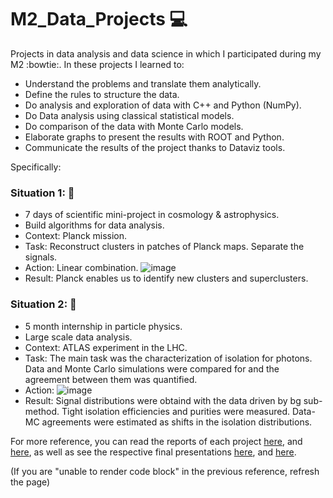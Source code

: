 # M2_Data_Projects :computer:

Projects in data analysis and data science in which I participated during my M2 :bowtie:. In these projects I learned to:

- Understand the problems and translate them analytically.
- Define the rules to structure the data.
- Do analysis and exploration of data with C++ and Python (NumPy).
- Do Data analysis using classical statistical models.
- Do comparison of the data with Monte Carlo models.
- Elaborate graphs to present the results with ROOT and Python.
- Communicate the results of the project thanks to Dataviz tools.

Specifically:

### Situation 1: :information_desk_person: 
- 7 days of scientific mini-project in cosmology & astrophysics.
- Build algorithms for data analysis.
- Context: Planck mission.
- Task: Reconstruct clusters in patches of Planck maps. Separate the signals.
- Action: Linear combination. 
![image](https://user-images.githubusercontent.com/82186901/194344162-3c7bf4bf-1608-409b-a311-ee795305875c.png)
- Result: Planck enables us to identify new clusters and superclusters.

### Situation 2: :information_desk_person:
- 5 month internship in particle physics.
- Large scale data analysis.
- Context: ATLAS experiment in the LHC.
- Task: The main task was the characterization of isolation for photons. Data and Monte Carlo simulations were compared for and the agreement between them was quantified.
- Action:
![image](https://user-images.githubusercontent.com/82186901/194345670-af3cc7d6-adda-4ee8-87eb-4d1dde161a05.png)
- Result: Signal distributions were obtaind with the data driven by bg sub-method. Tight isolation efficiencies and purities were measured. Data-MC agreements were estimated as shifts in the isolation distributions.

For more reference, you can read the reports of each project [here](https://github.com/CarolinaPerdomo/M2_Data_Projects/blob/main/Data_Master_Projects/Data_analysis_python_Planck_telescope/Report_Master_project_SZ%20effect%20on%20small%20patches%20of%20the%20sky.pdf), and [here](https://github.com/CarolinaPerdomo/M2_Data_Projects/blob/main/Data_Master_Projects/Data_science_root_C_ATLAS/Pre_Report_Internship.pdf), as well as see the respective final presentations [here](https://github.com/CarolinaPerdomo/M2_Data_Projects/blob/main/Data_Master_Projects/Data_analysis_python_Planck_telescope/Slides_Master_project_SZ%20effect%20on%20small%20patches%20of%20the%20sky.pdf), and [here](https://github.com/CarolinaPerdomo/M2_Data_Projects/blob/main/Data_Master_Projects/Data_science_root_C_ATLAS/Slides_InternshipPresentation.pdf).

(If you are "unable to render code block" in the previous reference, refresh the page)
